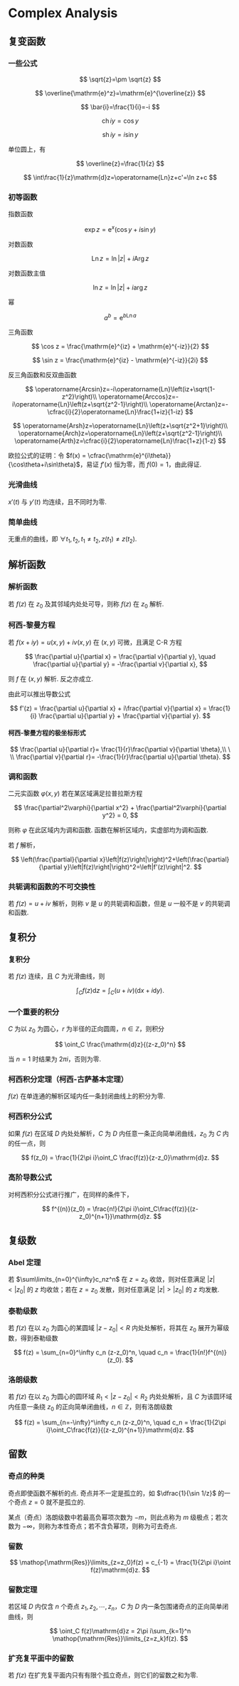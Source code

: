 # Complex Analysis

## 复变函数

### 一些公式

$$
\sqrt{z}=\pm \sqrt{z}
$$

$$
\overline{\mathrm{e}^z}=\mathrm{e}^{\overline{z}}
$$

$$
\bar{i}=\frac{1}{i}=-i
$$

$$
\operatorname{ch} iy=\cos y
$$

$$
\operatorname{sh} iy = i\sin y
$$

单位圆上，有

$$
\overline{z}=\frac{1}{z}
$$

$$
\int\frac{1}{z}\mathrm{d}z=\operatorname{Ln}z+c'=\ln z+c
$$

### 初等函数

指数函数

$$
\exp z = \mathrm{e}^x(\cos y + i\sin y)
$$

对数函数

$$
\operatorname{Ln}z = \ln |z| + i \operatorname{Arg}z
$$

对数函数主值

$$
\ln z = \ln |z| + i \arg z
$$

幂

$$
a^b = \mathrm{e}^{b\operatorname{Ln}a}
$$

三角函数

$$
\cos z = \frac{\mathrm{e}^{iz} + \mathrm{e}^{-iz}}{2}
$$

$$
\sin z = \frac{\mathrm{e}^{iz} - \mathrm{e}^{-iz}}{2i}
$$


反三角函数和反双曲函数

$$
\operatorname{Arcsin}z=-i\operatorname{Ln}\left(iz+\sqrt{1-z^2}\right)\\
\operatorname{Arccos}z=-i\operatorname{Ln}\left(z+\sqrt{z^2-1}\right)\\
\operatorname{Arctan}z=-\cfrac{i}{2}\operatorname{Ln}\frac{1+iz}{1-iz}
$$

$$
\operatorname{Arsh}z=\operatorname{Ln}\left(z+\sqrt{z^2+1}\right)\\
\operatorname{Arch}z=\operatorname{Ln}\left(z+\sqrt{z^2-1}\right)\\
\operatorname{Arth}z=\cfrac{i}{2}\operatorname{Ln}\frac{1+z}{1-z}
$$

欧拉公式的证明：令 $f(x) = \cfrac{\mathrm{e}^{i\theta}}{\cos\theta+i\sin\theta}$，易证 $f'(x)$ 恒为零，而 $f(0) = 1$，由此得证.

### 光滑曲线

$x'(t)$ 与 $y'(t)$ 均连续，且不同时为零.

### 简单曲线

无重点的曲线，即 $\forall t_1, t_2, t_1\neq t_2, z(t_1) \neq z(t_2)$.


## 解析函数

### 解析函数

若 $f(z)$ 在 $z_0$ 及其邻域内处处可导，则称 $f(z)$ 在 $z_0$ 解析.

### 柯西-黎曼方程

若 $f(x+iy) = u(x, y) + iv(x, y)$ 在 $(x, y)$ 可微，且满足 C-R 方程

$$
\frac{\partial u}{\partial x} = \frac{\partial v}{\partial y}, \quad
\frac{\partial u}{\partial y} = -\frac{\partial v}{\partial x},
$$

则 $f$ 在 $(x, y)$ 解析. 反之亦成立.

由此可以推出导数公式

$$
f'(z) = \frac{\partial u}{\partial x} + i\frac{\partial v}{\partial x} = \frac{1}{i} \frac{\partial u}{\partial y} + \frac{\partial v}{\partial y}.
$$


#### 柯西-黎曼方程的极坐标形式

$$
\frac{\partial u}{\partial r}= \frac{1}{r}\frac{\partial v}{\partial \theta},\\ \ \\
\frac{\partial v}{\partial r}= -\frac{1}{r}\frac{\partial u}{\partial \theta}.
$$


### 调和函数

二元实函数 $\varphi(x, y)$ 若在某区域满足拉普拉斯方程

$$
\frac{\partial^2\varphi}{\partial x^2} + \frac{\partial^2\varphi}{\partial y^2} = 0,
$$

则称 $\varphi$ 在此区域内为调和函数. 函数在解析区域内，实虚部均为调和函数.

若 $f$ 解析，

$$
\left(\frac{\partial}{\partial x}\left|f(z)\right|\right)^2+\left(\frac{\partial}{\partial y}\left|f(z)\right|\right)^2=\left|f'(z)\right|^2.
$$

### 共轭调和函数的不可交换性

若 $f(z)=u+iv$ 解析，则称 $v$ 是 $u$ 的共轭调和函数，但是 $u$ 一般不是 $v$ 的共轭调和函数.

## 复积分

### 复积分

若 $f(z)$ 连续，且 $C$ 为光滑曲线，则

$$
\int_Cf(z)\mathrm{d}z = \int_C(u+iv)(\mathrm{d}x+i\mathrm{d}y).
$$

### 一个重要的积分

$C$ 为以 $z_0$ 为圆心，$r$ 为半径的正向圆周，$n\in\mathbb{Z}$，则积分

$$
\oint_C \frac{\mathrm{d}z}{(z-z_0)^n}
$$

当 $n=1$ 时结果为 $2\pi i$，否则为零.

### 柯西积分定理（柯西-古萨基本定理）

$f(z)$ 在单连通的解析区域内任一条封闭曲线上的积分为零.

### 柯西积分公式

如果 $f(z)$ 在区域 $D$ 内处处解析，$C$ 为 $D$ 内任意一条正向简单闭曲线，$z_0$ 为 $C$ 内的任一点，则

$$
f(z_0) = \frac{1}{2\pi i}\oint_C \frac{f(z)}{z-z_0}\mathrm{d}z.
$$

### 高阶导数公式

对柯西积分公式进行推广，在同样的条件下，

$$
f^{(n)}(z_0) = \frac{n!}{2\pi i}\oint_C\frac{f(z)}{(z-z_0)^{n+1}}\mathrm{d}z.
$$

## 复级数

### Abel 定理

若 $\sum\limits_{n=0}^{\infty}c_nz^n$ 在 $z=z_0$ 收敛，则对任意满足 $|z|<|z_0|$ 的 $z$ 均收敛；若在 $z=z_0$ 发散，则对任意满足 $|z|>|z_0|$ 的 $z$ 均发散.

### 泰勒级数

若 $f(z)$ 在以 $z_0$ 为圆心的某圆域 $|z-z_0|<R$ 内处处解析，将其在 $z_0$ 展开为幂级数，得到泰勒级数

$$
f(z) = \sum_{n=0}^\infty c_n (z-z_0)^n, \quad c_n = \frac{1}{n!}f^{(n)}(z_0).
$$

### 洛朗级数

若 $f(z)$ 在以 $z_0$ 为圆心的圆环域 $R_1 < |z-z_0| < R_2$ 内处处解析，且 $C$ 为该圆环域内任意一条绕 $z_0$ 的正向简单闭曲线，$n\in\mathbb{Z}$，则有洛朗级数

$$
f(z) = \sum_{n=-\infty}^\infty c_n (z-z_0)^n, \quad c_n = \frac{1}{2\pi i}\oint_C\frac{f(z)}{(z-z_0)^{n+1}}\mathrm{d}z.
$$

## 留数

### 奇点的种类

奇点即使函数不解析的点. 奇点并不一定是孤立的，如 $\dfrac{1}{\sin 1/z}$ 的一个奇点 $z=0$ 就不是孤立的.

某点（奇点）洛朗级数中若最高负幂项次数为 $-m$，则此点称为 $m$ 级极点；若次数为 $-\infty$，则称为本性奇点；若不含负幂项，则称为可去奇点.

### 留数

$$
\mathop{\mathrm{Res}}\limits_{z=z_0}f(z) = c_{-1} = \frac{1}{2\pi i}\oint f(z)\mathrm{d}z.
$$

### 留数定理

若区域 $D$ 内仅含 $n$ 个奇点 $z_1, z_2, \cdots, z_n$，$C$ 为 $D$ 内一条包围诸奇点的正向简单闭曲线，则

$$
\oint_C f(z)\mathrm{d}z = 2\pi i\sum_{k=1}^n \mathop{\mathrm{Res}}\limits_{z=z_k}f(z).
$$

### 扩充复平面中的留数

若 $f(z)$ 在扩充复平面内只有有限个孤立奇点，则它们的留数之和为零.
